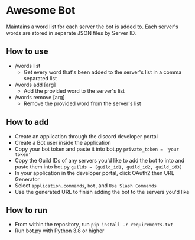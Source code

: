 # Awesome Bot
Maintains a word list for each server the bot is added to. Each server's words are stored in separate JSON files by Server ID.

## How to use
- /words list
    - Get every word that's been added to the server's list in a comma separated list
- /words add \[arg\]
    - Add the provided word to the server's list
- /words remove \[arg\]
    - Remove the provided word from the server's list


## How to add
- Create an application through the discord developer portal
- Create a Bot user inside the application
- Copy your bot token and paste it into bot.py `private_token = 'your token'`
- Copy the Guild IDs of any servers you'd like to add the bot to into and paste them into bot.py `guilds = [guild_id1, guild_id2, guild_id3]`
- In your application in the developer portal, click OAuth2 then URL Generator
- Select `application.commands`, `bot`, and `Use Slash Commands`
- Use the generated URL to finish adding the bot to the servers you'd like

## How to run
- From within the repository, run `pip install -r requirements.txt`
- Run bot.py with Python 3.8 or higher
